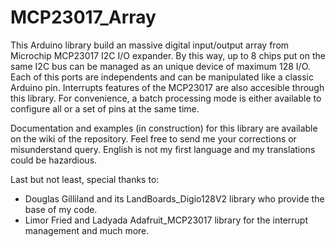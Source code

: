 # MCP23017_Array
This Arduino library build an massive digital input/output array from Microchip MCP23017 I2C I/O expander. By this way, up to 8 chips put on the same I2C bus can be managed as an unique device of maximum 128 I/O. Each of this ports are independents and can be manipulated like a classic Arduino pin. Interrupts features of the MCP23017 are also accesible through this library. For convenience, a batch processing mode is either available to configure all or a set of pins at the same time.

Documentation and examples (in construction) for this library are available on the wiki of the repository. Feel free to send me your corrections or misunderstand query. English is not my first language and my translations could be hazardious.

Last but not least, special thanks to:
- Douglas Gilliland and its LandBoards_Digio128V2 library who provide the base of my code.
- Limor Fried and Ladyada Adafruit_MCP23017 library for the interrupt management and much more.
